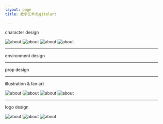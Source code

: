 ```yaml
---
layout: page
title: 数字艺术digitalart

---
```


character design

![about](/images/pages/graphics/220521.jpg)
![about](/images/pages/graphics/1.jpg)
![about](/images/pages/graphics/d.jpg)
![about](/images/pages/graphics/WK16.jpg)


---

environment design

---

prop design

---

illustration & fan art

![about](/images/pages/graphics/220522.jpg)
![about](/images/pages/graphics/21s.jpg)
![about](/images/pages/graphics/sky.jpg)
![about](/images/pages/graphics/m10.1.jpg)


---

logo design

![about](/images/pages/graphics/18_1.jpg)
![about](/images/pages/graphics/16_1.jpg)
![about](/images/pages/graphics/wotb.jpg)
